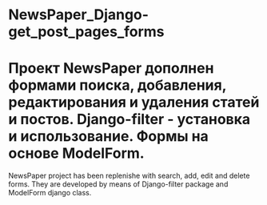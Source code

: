 # NewsPaper_Django-get_post_pages_forms


Проект NewsPaper дополнен формами поиска, добавления, редактирования и удаления статей и постов.
Django-filter - установка и использование. Формы на основе ModelForm.
===============================================================================================
NewsPaper project has been replenishe with search, add, edit and delete forms. They are developed 
by means of Django-filter package and ModelForm django class.
